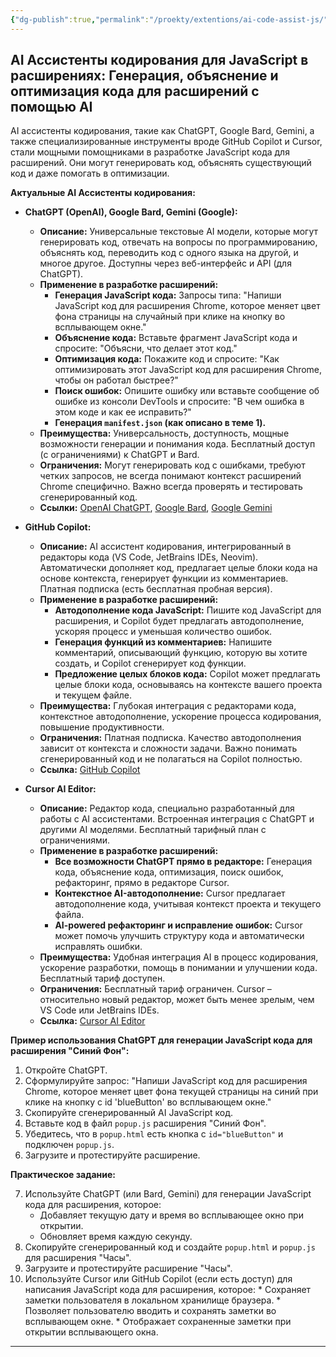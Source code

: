 ```yaml
---
{"dg-publish":true,"permalink":"/proekty/extentions/ai-code-assist-js/","dgPassFrontmatter":true}
---
```



## AI Ассистенты кодирования для JavaScript в расширениях: Генерация, объяснение и оптимизация кода для расширений с помощью AI

AI ассистенты кодирования, такие как ChatGPT, Google Bard, Gemini, а также специализированные инструменты вроде GitHub Copilot и Cursor, стали мощными помощниками в разработке JavaScript кода для расширений. Они могут генерировать код, объяснять существующий код и даже помогать в оптимизации.

**Актуальные AI Ассистенты кодирования:**

*   **ChatGPT (OpenAI), Google Bard, Gemini (Google):**
    *   **Описание:**  Универсальные текстовые AI модели, которые могут генерировать код, отвечать на вопросы по программированию, объяснять код, переводить код с одного языка на другой, и многое другое. Доступны через веб-интерфейс и API (для ChatGPT).
    *   **Применение в разработке расширений:**
        *   **Генерация JavaScript кода:**  Запросы типа: "Напиши JavaScript код для расширения Chrome, которое меняет цвет фона страницы на случайный при клике на кнопку во всплывающем окне."
        *   **Объяснение кода:**  Вставьте фрагмент JavaScript кода и спросите: "Объясни, что делает этот код."
        *   **Оптимизация кода:**  Покажите код и спросите: "Как оптимизировать этот JavaScript код для расширения Chrome, чтобы он работал быстрее?"
        *   **Поиск ошибок:**  Опишите ошибку или вставьте сообщение об ошибке из консоли DevTools и спросите: "В чем ошибка в этом коде и как ее исправить?"
        *   **Генерация `manifest.json` (как описано в теме 1).**
    *   **Преимущества:**  Универсальность, доступность, мощные возможности генерации и понимания кода. Бесплатный доступ (с ограничениями) к ChatGPT и Bard.
    *   **Ограничения:**  Могут генерировать код с ошибками, требуют четких запросов, не всегда понимают контекст расширений Chrome специфично. Важно всегда проверять и тестировать сгенерированный код.
    *   **Ссылки:** [OpenAI ChatGPT](https://chat.openai.com/), [Google Bard](https://bard.google.com/), [Google Gemini](https://gemini.google.com/)

*   **GitHub Copilot:**
    *   **Описание:**  AI ассистент кодирования, интегрированный в редакторы кода (VS Code, JetBrains IDEs, Neovim). Автоматически дополняет код, предлагает целые блоки кода на основе контекста, генерирует функции из комментариев. Платная подписка (есть бесплатная пробная версия).
    *   **Применение в разработке расширений:**
        *   **Автодополнение кода JavaScript:**  Пишите код JavaScript для расширения, и Copilot будет предлагать автодополнение, ускоряя процесс и уменьшая количество ошибок.
        *   **Генерация функций из комментариев:**  Напишите комментарий, описывающий функцию, которую вы хотите создать, и Copilot сгенерирует код функции.
        *   **Предложение целых блоков кода:**  Copilot может предлагать целые блоки кода, основываясь на контексте вашего проекта и текущем файле.
    *   **Преимущества:**  Глубокая интеграция с редакторами кода, контекстное автодополнение, ускорение процесса кодирования, повышение продуктивности.
    *   **Ограничения:**  Платная подписка. Качество автодополнения зависит от контекста и сложности задачи. Важно понимать сгенерированный код и не полагаться на Copilot полностью.
    *   **Ссылка:** [GitHub Copilot](https://github.com/features/copilot)

*   **Cursor AI Editor:**
    *   **Описание:**  Редактор кода, специально разработанный для работы с AI ассистентами. Встроенная интеграция с ChatGPT и другими AI моделями.  Бесплатный тарифный план с ограничениями.
    *   **Применение в разработке расширений:**
        *   **Все возможности ChatGPT прямо в редакторе:**  Генерация кода, объяснение кода, оптимизация, поиск ошибок, рефакторинг, прямо в редакторе Cursor.
        *   **Контекстное AI-автодополнение:**  Cursor предлагает автодополнение кода, учитывая контекст проекта и текущего файла.
        *   **AI-powered рефакторинг и исправление ошибок:**  Cursor может помочь улучшить структуру кода и автоматически исправлять ошибки.
    *   **Преимущества:**  Удобная интеграция AI в процесс кодирования, ускорение разработки, помощь в понимании и улучшении кода. Бесплатный тариф доступен.
    *   **Ограничения:**  Бесплатный тариф ограничен.  Cursor – относительно новый редактор, может быть менее зрелым, чем VS Code или JetBrains IDEs.
    *   **Ссылка:** [Cursor AI Editor](https://cursor.sh/)

**Пример использования ChatGPT для генерации JavaScript кода для расширения "Синий Фон":**

1.  Откройте ChatGPT.
2.  Сформулируйте запрос: "Напиши JavaScript код для расширения Chrome, которое меняет цвет фона текущей страницы на синий при клике на кнопку с id 'blueButton' во всплывающем окне."
3.  Скопируйте сгенерированный AI JavaScript код.
4.  Вставьте код в файл `popup.js` расширения "Синий Фон".
5.  Убедитесь, что в `popup.html` есть кнопка с `id="blueButton"` и подключен `popup.js`.
6.  Загрузите и протестируйте расширение.

**Практическое задание:**

7.  Используйте ChatGPT (или Bard, Gemini) для генерации JavaScript кода для расширения, которое:
    *   Добавляет текущую дату и время во всплывающее окно при открытии.
    *   Обновляет время каждую секунду.
8.  Скопируйте сгенерированный код и создайте `popup.html` и `popup.js` для расширения "Часы".
9.  Загрузите и протестируйте расширение "Часы".
10.  Используйте Cursor или GitHub Copilot (если есть доступ) для написания JavaScript кода для расширения, которое:
    *   Сохраняет заметки пользователя в локальном хранилище браузера.
    *   Позволяет пользователю вводить и сохранять заметки во всплывающем окне.
    *   Отображает сохраненные заметки при открытии всплывающего окна.

---
